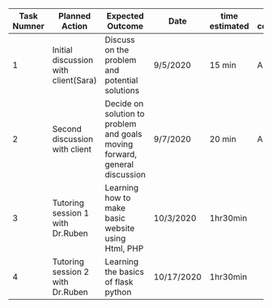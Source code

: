
|Task Numner| Planned Action | Expected Outcome | Date | time estimated |Target completion | Criteria |
|-----------|---------------|----------------|--------------|-----------------|--------|-----|
|     1     |Initial discussion with client(Sara)|Discuss on the problem and potential solutions|9/5/2020|15 min|A||
|     2     |Second discussion with client| Decide on solution to problem and goals moving forward, general discussion|9/7/2020|20 min|A|
|     3     |Tutoring session 1 with Dr.Ruben|Learning how to make basic website using Html, PHP|10/3/2020|1hr30min|||
|     4     |Tutoring session 2 with Dr.Ruben|Learning the basics of flask python|10/17/2020 |1hr30min|||





